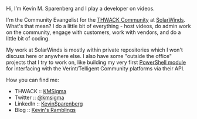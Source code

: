 Hi, I’m Kevin M. Sparenberg and I play a developer on videos.

I'm the Community Evangelist for the [THWACK Community](https://thwack.com) at [SolarWinds](https://www.solarwinds.com).  What's that mean?  I do a little bit of everything - host videos, do admin work on the community, engage with customers, work with vendors, and do a little bit of coding.

My work at SolarWinds is mostly within private repositories which I won't discuss here or anywhere else.  I also have some "outside the office" projects that I try to work on, like building my very first [PowerShell module](https://github.com/kmsigma/vtPowerShell) for interfacing with the Verint/Telligent Community platforms via their API.

How you can find me:
* THWACK :: [KMSigma](https://thwack.solarwinds.com/members/kmsigma)
* Twitter :: [@kmsigma](https://twitter.com/kmsigma)
* LinkedIn :: [KevinSparenberg](https://www.linkedin.com/in/kevinsparenberg/)
* Blog :: [Kevin's Ramblings](https://blog.kmsigma.com)
